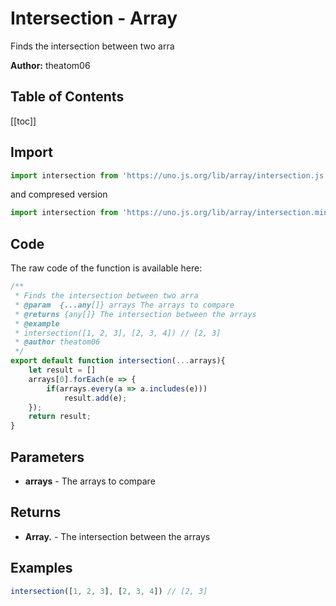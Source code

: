 # Intersection - Array
Finds the intersection between two arra

**Author:** theatom06

## Table of Contents
[[toc]]

## Import 

```js
import intersection from 'https://uno.js.org/lib/array/intersection.js';
```
and compresed version
```js
import intersection from 'https://uno.js.org/lib/array/intersection.min.js';
```

## Code
The raw code of the function is available here:
```js
/**
 * Finds the intersection between two arra
 * @param  {...any[]} arrays The arrays to compare
 * @returns {any[]} The intersection between the arrays
 * @example
 * intersection([1, 2, 3], [2, 3, 4]) // [2, 3]
 * @author theatom06
 */
export default function intersection(...arrays){
    let result = []
    arrays[0].forEach(e => {
        if(arrays.every(a => a.includes(e)))
            result.add(e);
    });
    return result;
}
```

## Parameters
* **arrays** - The arrays to compare


## Returns
* **Array.<any>** - The intersection between the arrays


## Examples
```js
intersection([1, 2, 3], [2, 3, 4]) // [2, 3]

```